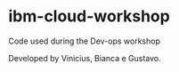 # ibm-cloud-workshop
Code used during the Dev-ops workshop

Developed by Vinicius, Bianca e Gustavo.
